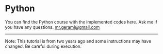 # Python

You can find the Python course with the implemented codes here.
Ask me if you have any questions.
mr.gerami@gmail.com

-----
Note:
This tutorial is from two years ago and some instructions may have changed.
Be careful during execution.
